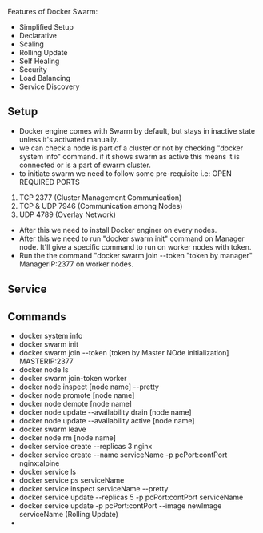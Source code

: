 


Features of Docker Swarm:
- Simplified Setup
- Declarative
- Scaling
- Rolling Update
- Self Healing
- Security
- Load Balancing
- Service Discovery

## Setup
- Docker engine comes with Swarm by default, but stays in inactive state unless it's activated manually.
- we can check a node is part of a cluster or not by checking "docker system info" command. if it shows swarm as active this means it is connected or is a part of swarm cluster.
- to initiate swarm we need to follow some pre-requisite i.e:
OPEN REQUIRED PORTS
1. TCP 2377  (Cluster Management Communication)
2. TCP & UDP 7946   (Communication among Nodes)
3. UDP 4789   (Overlay Network)
- After this we need to install Docker enginer on every nodes.
- After this we need to run "docker swarm init" command on Manager node. It'll give a specific command to run on worker nodes with token.
- Run the the command "docker swarm join --token "token by manager" ManagerIP:2377 on worker nodes.

## Service

## Commands
- docker system info
- docker swarm init
- docker swarm join --token [token by Master NOde initialization] MASTERIP:2377
- docker node ls
- docker swarm join-token worker
- docker node inspect [node name] --pretty
- docker node promote [node name]
- docker node demote [node name]
- docker node update --availability drain [node name]
- docker node update --availability active [node name]
- docker swarm leave
- docker node rm [node name]
- docker service create --replicas 3 nginx
- docker service create --name serviceName -p pcPort:contPort nginx:alpine
- docker service ls
- docker service ps serviceName
- docker service inspect serviceName --pretty
- docker service update --replicas 5 -p pcPort:contPort serviceName
- docker service update -p pcPort:contPort --image newImage serviceName  (Rolling Update)
- 
